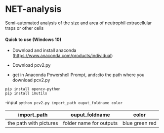 # NET-analysis

Semi-automated analysis of the size and area of neutrophil extracellular traps or other cells



#### Quick to use (Windows 10)

- Download and install anaconda (https://www.anaconda.com/products/individual)

- Download pcv2.py 

- get in Anaconda Powershell Prompt, and```cd```to the path where you download pcv2.py

``` 
pip install opencv-python 
pip install imutils
```

-input ``` python pcv2.py import_path ouput_foldname color ```

 | import_path      | ouput_foldname     | color     |
| ---------- | :-----------:  | :-----------: |
| the path with pictures     | folder name for outputs     | blue green red    |
